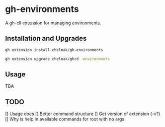 # gh-environments

A gh-cli extension for managing environments.

## Installation and Upgrades

```bash
gh extension install chelnak/gh-environments
```

```bash
gh extension upgrade chelnak/ghcd -environments
```

## Usage

TBA

## TODO

[] Usage docs
[] Better command structure
[] Get version of extension (-v?)
[] Why is help in available commands for root with no args
